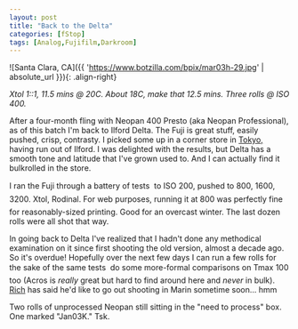 ```yaml
---
layout: post
title: "Back to the Delta"
categories: [fStop]
tags: [Analog,Fujifilm,Darkroom]
---
```



![Santa Clara, CA]({{ 'https://www.botzilla.com/bpix/mar03h-29.jpg' | absolute_url }}){: .align-right}

<i>Xtol 1::1, 11.5 mins @ 20C. About 18C, make that 12.5 mins. Three rolls @ ISO 400.</i>

After a four-month fling with Neopan 400 Presto (aka Neopan Professional), as of this batch I'm back to Ilford Delta. The Fuji is great stuff, easily pushed, crisp, contrasty. I picked some up in a corner store in <a href="../photo/T2002/">Tokyo,</a> having run out of Ilford. I was delighted with the results, but Delta has a smooth tone and latitude that I've grown used to. And I can actually find it bulkrolled in the store.

I ran the Fuji through a battery of tests &#151; to ISO 200, pushed to 800, 1600, 3200. Xtol, Rodinal. For web purposes, running it at 800 was perfectly fine &#151; for reasonably-sized printing. Good for an overcast winter. The last dozen rolls were all shot that way.

In going back to Delta I've realized that I hadn't done any methodical examination on it since first shooting the old version, almost a decade ago. So it's overdue! Hopefully over the next few days I can run a few rolls for the sake of the same tests &#151; do some more-formal comparisons on Tmax 100 too (Acros is <i>really</i> great but hard to find around here and <i>never</i> in bulk). <a href="http://www.contaximages.com/user.php?id=2">Rich</a> has said he'd like to go out shooting in Marin sometime soon... hmm

Two rolls of unprocessed Neopan still sitting in the "need to process" box. One marked "Jan03K." Tsk.
